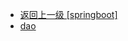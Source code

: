 - [返回上一级 [springboot]](notes/code/Phoenix/spring-boot-mybatis-phoenix/src/main/java/com/heibaiying/springboot/)
- [dao](notes/code/Phoenix/spring-boot-mybatis-phoenix/src/main/java/com/heibaiying/springboot/dao/)
